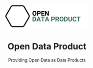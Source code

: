 <p align="center">
  <a href="https://github.com/open-data-product/.github">
    <img src="logo-with-text.png" alt="Logo" height="80">
  </a>

  <h1 align="center">Open Data Product</h1>

  <p align="center">
    Providing Open Data as Data Products</a> 
  </p>
</p>